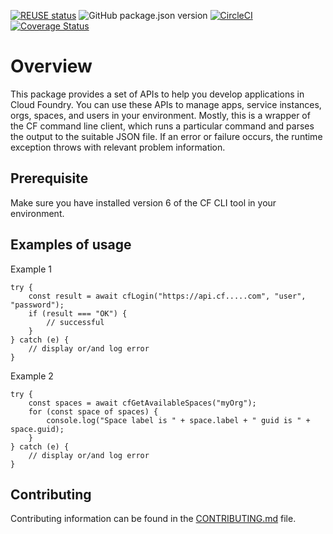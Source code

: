 [![REUSE status](https://api.reuse.software/badge/github.com/SAP/cloud-foundry-tools-api)](https://api.reuse.software/info/github.com/SAP/cloud-foundry-tools-api)
![GitHub package.json version](https://img.shields.io/github/package-json/v/SAP/cloud-foundry-tools-api)
[![CircleCI](https://circleci.com/gh/SAP/cloud-foundry-tools-api.svg?style=svg)](https://circleci.com/gh/SAP/cloud-foundry-tools-api)
[![Coverage Status](https://coveralls.io/repos/github/SAP/cloud-foundry-tools-api/badge.svg?branch=master)](https://coveralls.io/github/SAP/cloud-foundry-tools-api?branch=master)

# Overview 
This package provides a set of APIs to help you develop applications in Cloud Foundry. You can use these APIs to manage apps, service instances, orgs, spaces, and users in your environment. Mostly, this is a wrapper of the CF command line client, which runs a particular command and parses the output to the suitable JSON file. If an error or failure occurs,  the runtime exception throws with relevant problem information.

## Prerequisite
Make sure you have installed version 6 of the CF CLI tool in your environment.

## Examples of usage

Example 1

```
try {
	const result = await cfLogin("https://api.cf.....com", "user", "password");
	if (result === "OK") {
		// successful
	}
} catch (e) {
	// display or/and log error
}
```

Example 2

```
try {
	const spaces = await cfGetAvailableSpaces("myOrg");
	for (const space of spaces) {
		console.log("Space label is " + space.label + " guid is " + space.guid);
	}
} catch (e) {
	// display or/and log error
}
```

## Contributing
Contributing information can be found in the [CONTRIBUTING.md](CONTRIBUTING.md) file.